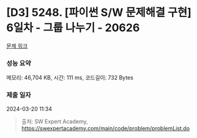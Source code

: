 # [D3] 5248. [파이썬 S/W 문제해결 구현] 6일차 - 그룹 나누기 - 20626 

[문제 링크](https://swexpertacademy.com/main/code/problem/problemDetail.do?contestProbId=AY5Vxi4qIMcDFARi) 

### 성능 요약

메모리: 46,704 KB, 시간: 111 ms, 코드길이: 732 Bytes

### 제출 일자

2024-03-20 11:34



> 출처: SW Expert Academy, https://swexpertacademy.com/main/code/problem/problemList.do